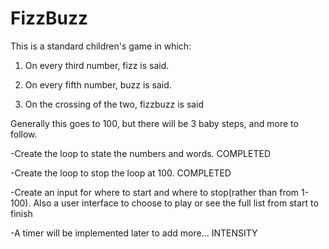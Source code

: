 # FizzBuzz

This is a standard children's game in which:

1) On every third number, fizz is said.

2) On every fifth number, buzz is said.

3) On the crossing of the two, fizzbuzz is said


Generally this goes to 100, but there will be 3 baby steps, and more to follow. 

-Create the loop to state the numbers and words. COMPLETED

-Create the loop to stop the loop at 100. COMPLETED

-Create an input for where to start and where to stop(rather than from 1-100). Also a user interface to choose to play or see the full list from start to finish

-A timer will be implemented later to add more... INTENSITY


